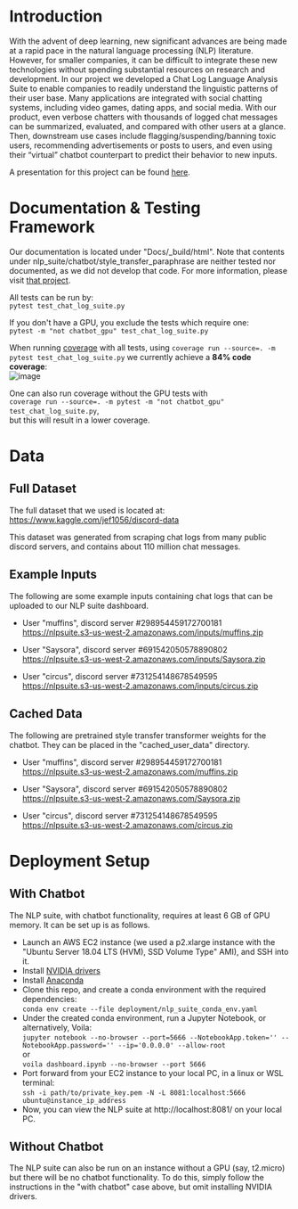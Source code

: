 # Introduction

With the advent of deep learning, new significant advances are being made at a rapid pace in the natural language processing (NLP) literature. However, for smaller companies, it can be difficult to integrate these new technologies without spending substantial resources on research and development. In our project we developed a Chat Log Language Analysis Suite to enable companies to readily understand the linguistic patterns of their user base. Many applications are integrated with social chatting systems, including video games, dating apps, and social media. With our product, even verbose chatters with thousands of logged chat messages can be summarized, evaluated, and compared with other users at a glance. Then, downstream use cases include flagging/suspending/banning toxic users, recommending advertisements or posts to users, and even using their “virtual” chatbot counterpart to predict their behavior to new inputs. 

A presentation for this project can be found [here](https://docs.google.com/presentation/d/1535V6VRLe-EIapHYMRdnkyu12eVziLMKEp6QLmh0_8M/edit?usp=sharing).


# Documentation & Testing Framework

Our documentation is located under "Docs/_build/html". Note that contents under nlp_suite/chatbot/style_transfer_paraphrase are neither tested nor documented, as we did not develop that code. For more information, please visit [that project](https://github.com/martiansideofthemoon/style-transfer-paraphrase).

All tests can be run by: \
`pytest test_chat_log_suite.py`

If you don't have a GPU, you exclude the tests which require one: \
`pytest -m "not chatbot_gpu" test_chat_log_suite.py`

When running [coverage](https://github.com/nedbat/coveragepy) with all tests, using `coverage run --source=. -m pytest test_chat_log_suite.py` we currently achieve a **84% code coverage**: \
![image](https://user-images.githubusercontent.com/20059131/121430857-8068df80-c92d-11eb-8db7-0a49be4e5e52.png)


One can also run coverage without the GPU tests with \
`coverage run --source=. -m pytest -m "not chatbot_gpu" test_chat_log_suite.py`, \
but this will result in a lower coverage.


# Data

## Full Dataset
The full dataset that we used is located at: \
https://www.kaggle.com/jef1056/discord-data

This dataset was generated from scraping chat logs from many public discord servers, and contains about 110 million chat messages.

## Example Inputs 
The following are some example inputs containing chat logs that can be uploaded to our NLP suite dashboard.

* User "muffins", discord server #298954459172700181 \
https://nlpsuite.s3-us-west-2.amazonaws.com/inputs/muffins.zip

* User "Saysora", discord server #691542050578890802 \
https://nlpsuite.s3-us-west-2.amazonaws.com/inputs/Saysora.zip

* User "circus", discord server #731254148678549595 \
https://nlpsuite.s3-us-west-2.amazonaws.com/inputs/circus.zip

## Cached Data
The following are pretrained style transfer transformer weights for the chatbot. They can be placed in the "cached_user_data" directory.

* User "muffins", discord server #298954459172700181 \
https://nlpsuite.s3-us-west-2.amazonaws.com/muffins.zip

* User "Saysora", discord server #691542050578890802 \
https://nlpsuite.s3-us-west-2.amazonaws.com/Saysora.zip

* User "circus", discord server #731254148678549595 \
https://nlpsuite.s3-us-west-2.amazonaws.com/circus.zip

# Deployment Setup

## With Chatbot
The NLP suite, with chatbot functionality, requires at least 6 GB of GPU memory. It can be set up is as follows.
* Launch an AWS EC2 instance (we used a p2.xlarge instance with the "Ubuntu Server 18.04 LTS (HVM), SSD Volume Type" AMI), and SSH into it.
* Install [NVIDIA drivers](https://docs.nvidia.com/datacenter/tesla/tesla-installation-notes/index.html)
* Install [Anaconda](https://docs.conda.io/projects/conda/en/latest/user-guide/install/linux.html)
* Clone this repo, and create a conda environment with the required dependencies: \
`conda env create --file deployment/nlp_suite_conda_env.yaml`
* Under the created conda environment, run a Jupyter Notebook, or alternatively, Voila: \
`jupyter notebook --no-browser --port=5666 --NotebookApp.token='' --NotebookApp.password='' --ip='0.0.0.0' --allow-root` \
or \
`voila dashboard.ipynb --no-browser --port 5666`
* Port forward from your EC2 instance to your local PC, in a linux or WSL terminal: \
`ssh -i path/to/private_key.pem -N -L 8081:localhost:5666 ubuntu@instance_ip_address`
* Now, you can view the NLP suite at http://localhost:8081/ on your local PC.

## Without Chatbot
The NLP suite can also be run on an instance without a GPU (say, t2.micro) but there will be no chatbot functionality. To do this, simply follow the instructions in the "with chatbot" case above, but omit installing NVIDIA drivers. 

